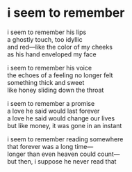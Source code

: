 # i seem to remember

i seem to remember his lips<br/>
a ghostly touch, too idyllic<br/>
and red&mdash;like the color of my cheeks<br/>
as his hand enveloped my face

i seem to remember his voice<br/>
the echoes of a feeling no longer felt<br/>
something thick and sweet<br/>
like honey sliding down the throat

i seem to remember a promise<br/>
a love he said would last forever<br/>
a love he said would change our lives<br/>
but like money, it was gone in an instant

i seem to remember reading somewhere<br/>
that forever was a long time&mdash;<br/>
longer than even heaven could count&mdash;<br/>
but then, i suppose he never read that
